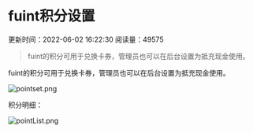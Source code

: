 # fuint积分设置

更新时间：2022-06-02 16:22:30 阅读量：49575

> fuint的积分可用于兑换卡券，管理员也可以在后台设置为抵充现金使用。

fuint的积分可用于兑换卡券，管理员也可以在后台设置为抵充现金使用。

![pointset.png](https://fuint-cn.oss-cn-shenzhen.aliyuncs.com/uploads/8c824d3968974680b30fc5b7e51f5bb7.png)



积分明细：

![pointList.png](https://fuint-cn.oss-cn-shenzhen.aliyuncs.com/uploads/afa5c2c8c9e345ee837e83eef997c3fc.png)